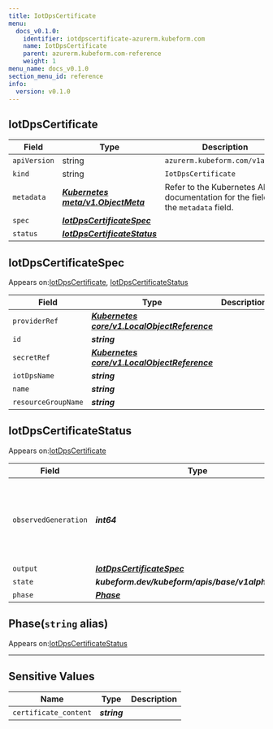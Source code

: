 ```yaml
---
title: IotDpsCertificate
menu:
  docs_v0.1.0:
    identifier: iotdpscertificate-azurerm.kubeform.com
    name: IotDpsCertificate
    parent: azurerm.kubeform.com-reference
    weight: 1
menu_name: docs_v0.1.0
section_menu_id: reference
info:
  version: v0.1.0
---
```


## IotDpsCertificate
| Field | Type | Description |
| ------ | ----- | ----------- |
| `apiVersion` | string | `azurerm.kubeform.com/v1alpha1` |
|    `kind` | string | `IotDpsCertificate` |
| `metadata` | ***[Kubernetes meta/v1.ObjectMeta](https://kubernetes.io/docs/reference/generated/kubernetes-api/v1.13/#objectmeta-v1-meta)***|Refer to the Kubernetes API documentation for the fields of the `metadata` field.|
| `spec` | ***[IotDpsCertificateSpec](#iotdpscertificatespec)***||
| `status` | ***[IotDpsCertificateStatus](#iotdpscertificatestatus)***||
## IotDpsCertificateSpec

Appears on:[IotDpsCertificate](#iotdpscertificate), [IotDpsCertificateStatus](#iotdpscertificatestatus)

| Field | Type | Description |
| ------ | ----- | ----------- |
| `providerRef` | ***[Kubernetes core/v1.LocalObjectReference](https://kubernetes.io/docs/reference/generated/kubernetes-api/v1.13/#localobjectreference-v1-core)***||
| `id` | ***string***||
| `secretRef` | ***[Kubernetes core/v1.LocalObjectReference](https://kubernetes.io/docs/reference/generated/kubernetes-api/v1.13/#localobjectreference-v1-core)***||
| `iotDpsName` | ***string***||
| `name` | ***string***||
| `resourceGroupName` | ***string***||
## IotDpsCertificateStatus

Appears on:[IotDpsCertificate](#iotdpscertificate)

| Field | Type | Description |
| ------ | ----- | ----------- |
| `observedGeneration` | ***int64***| ***(Optional)*** Resource generation, which is updated on mutation by the API Server.|
| `output` | ***[IotDpsCertificateSpec](#iotdpscertificatespec)***| ***(Optional)*** |
| `state` | ***kubeform.dev/kubeform/apis/base/v1alpha1.State***| ***(Optional)*** |
| `phase` | ***[Phase](#phase)***| ***(Optional)*** |
## Phase(`string` alias)

Appears on:[IotDpsCertificateStatus](#iotdpscertificatestatus)

---
## Sensitive Values
| Name | Type | Description |
|------|------|-------------|
| `certificate_content` | ***string*** ||

